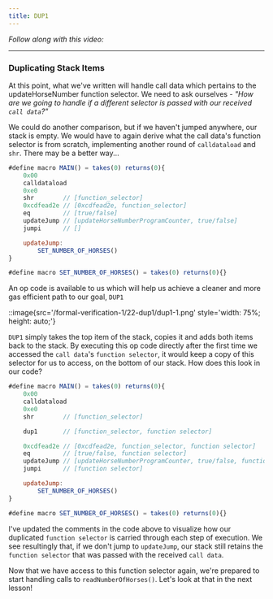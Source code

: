 ```yaml
---
title: DUP1
---
```


_Follow along with this video:_

---

### Duplicating Stack Items

At this point, what we've written will handle call data which pertains to the updateHorseNumber function selector. We need to ask ourselves - _"How are we going to handle if a different selector is passed with our received `call data`?"_

We could do another comparison, but if we haven't jumped anywhere, our stack is empty. We would have to again derive what the call data's function selector is from scratch, implementing another round of `calldataload` and `shr`. There may be a better way...

```js
#define macro MAIN() = takes(0) returns(0){
    0x00
    calldataload
    0xe0
    shr        // [function_selector]
    0xcdfead2e // [0xcdfead2e, function_selector]
    eq         // [true/false]
    updateJump // [updateHorseNumberProgramCounter, true/false]
    jumpi      // []

    updateJump:
        SET_NUMBER_OF_HORSES()
}

#define macro SET_NUMBER_OF_HORSES() = takes(0) returns(0){}
```

An op code is available to us which will help us achieve a cleaner and more gas efficient path to our goal, `DUP1`

::image{src='/formal-verification-1/22-dup1/dup1-1.png' style='width: 75%; height: auto;'}

`DUP1` simply takes the top item of the stack, copies it and adds both items back to the stack. By executing this op code directly after the first time we accessed the `call data`'s `function selector`, it would keep a copy of this selector for us to access, on the bottom of our stack. How does this look in our code?

```js
#define macro MAIN() = takes(0) returns(0){
    0x00
    calldataload
    0xe0
    shr        // [function_selector]

    dup1       // [function_selector, function selector]

    0xcdfead2e // [0xcdfead2e, function_selector, function selector]
    eq         // [true/false, function selector]
    updateJump // [updateHorseNumberProgramCounter, true/false, function selector]
    jumpi      // [function selector]

    updateJump:
        SET_NUMBER_OF_HORSES()
}

#define macro SET_NUMBER_OF_HORSES() = takes(0) returns(0){}
```

I've updated the comments in the code above to visualize how our duplicated `function selector` is carried through each step of execution. We see resultingly that, if we don't jump to `updateJump`, our stack still retains the `function selector` that was passed with the received `call data`.

Now that we have access to this function selector again, we're prepared to start handling calls to `readNumberOfHorses()`. Let's look at that in the next lesson!

